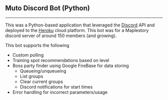 ## Muto Discord Bot (Python)
---

This was a Python-based application that leveraged the [Discord](https://discordapp.com/) API and deployed to the [Heroku](https://www.heroku.com/) cloud platform. This bot was for a Maplestory discord server of around 150 members (and growing).

This bot supports the following
- Custom polling
- Training spot recommendations based on level
- Boss party finder using Google FireBase for data storing
  - Queueing/unqueueing
  - List groups
  - Clear current groups
  - Discord notifications for start times
- Error handling for incorrect parameters/usage
